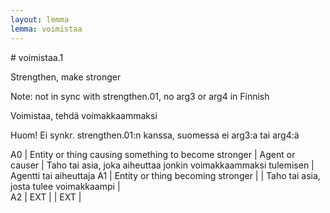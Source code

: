 ```yaml
---
layout: lemma
lemma: voimistaa
---
```


<div class="sense">
# <span class="sensename">voimistaa.1</span>

<span class="description">Strengthen, make stronger</span>

Note: not in sync with strengthen.01, no arg3 or arg4 in Finnish

<span class="description">Voimistaa, tehdä voimakkaammaksi</span>

Huom! Ei synkr. strengthen.01:n kanssa, suomessa ei arg3:a tai arg4:ä

A0 | Entity or thing causing something to become stronger | Agent or causer | Taho tai asia, joka aiheuttaa jonkin voimakkaammaksi tulemisen | Agentti tai aiheuttaja
A1 | Entity or thing becoming stronger |   | Taho tai asia, josta tulee voimakkaampi |  
A2 | EXT |   | EXT |  

</div>

